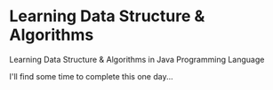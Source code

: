 # Learning Data Structure & Algorithms
Learning Data Structure &amp; Algorithms in Java Programming Language

I'll find some time to complete this one day...
